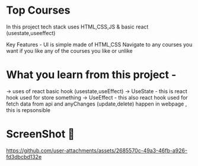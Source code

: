 # Top Courses
In this project tech stack uses HTML,CSS,JS & basic react (usestate,useeffect)

Key Features -
 UI is simple made of HTML,CSS 
 Navigate to any courses you want 
 if you like any of the courses you like or unlike 


# What you learn from this project -
-> uses of react basic hook (usestate,useEffect)
-> UseState - this is react hook used for store something
-> UseEffect - this also react hook used for fetch data from api and anyChanges (update,delete) happen in webpage , this is repsonsible


# ScreenShot 🎥

https://github.com/user-attachments/assets/2685570c-49a3-46fb-a926-fd3dbcbd132e


